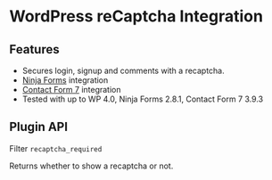 WordPress reCaptcha Integration
===============================

Features
--------
- Secures login, signup and comments with a recaptcha.
- [Ninja Forms](http://ninjaforms.com/) integration
- [Contact Form 7](https://wordpress.org/plugins/contact-form-7/) integration
- Tested with up to WP 4.0, Ninja Forms 2.8.1, Contact Form 7 3.9.3

Plugin API
----------
Filter `recaptcha_required`

Returns whether to show a recaptcha or not.